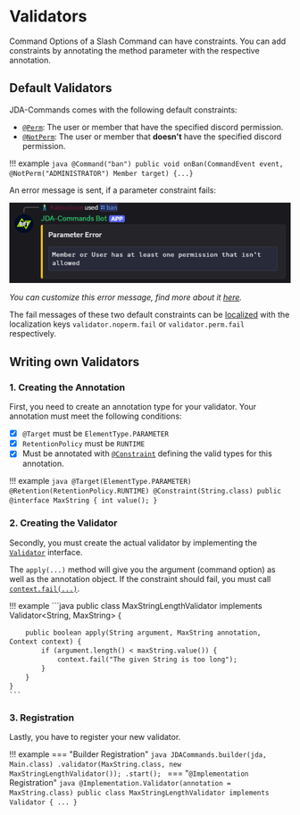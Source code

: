 # Validators
Command Options of a Slash Command can have constraints. You can add constraints by annotating the method parameter
with the respective annotation. 

## Default Validators
JDA-Commands comes with the following default constraints:

- [`@Perm`](https://kaktushose.github.io/jda-commands/javadocs/4/io.github.kaktushose.jda.commands.core/com/github/kaktushose/jda/commands/annotations/constraints/Perm.html):
  The user or member that have the specified discord permission.
- [`@NotPerm`](https://kaktushose.github.io/jda-commands/javadocs/4/io.github.kaktushose.jda.commands.core/com/github/kaktushose/jda/commands/annotations/constraints/NotPerm.html):
  The user or member that **doesn't** have the specified discord permission.

!!! example
    ```java
    @Command("ban")
    public void onBan(CommandEvent event, @NotPerm("ADMINISTRATOR") Member target) {...}
    ```

An error message is sent, if a parameter constraint fails:

![Validator Error Message](../assets/validator.png)

_You can customize this error message, find more about it [here](../misc/error-handling.md#error-messages)._

The fail messages of these two default constraints can be [localized](../message/localization.md) with the localization keys 
`validator.noperm.fail` or `validator.perm.fail` respectively. 

## Writing own Validators

### 1. Creating the Annotation
First, you need to create an annotation type for your validator. Your annotation must meet the following conditions:

- [x] `@Target` must be `ElementType.PARAMETER`
- [x] `RetentionPolicy` must be `RUNTIME`
- [x] Must be annotated with [`@Constraint`](https://kaktushose.github.io/jda-commands/javadocs/4/io.github.kaktushose.jda.commands.core/com/github/kaktushose/jda/commands/annotations/constraints/Constraint.html)
defining the valid types for this annotation. 

!!! example
    ```java
    @Target(ElementType.PARAMETER)
    @Retention(RetentionPolicy.RUNTIME)
    @Constraint(String.class)
    public @interface MaxString {
        int value();
    }
    ```

### 2. Creating the Validator
Secondly, you must create the actual validator by implementing the [`Validator`](https://kaktushose.github.io/jda-commands/javadocs/4/io.github.kaktushose.jda.commands.core/com/github/kaktushose/jda/commands/dispatching/validation/Validator.html)
interface. 

The `apply(...)` method will give you the argument (command option) as well as the annotation object. 
If the constraint should fail, you must call [`context.fail(...)`](https://kaktushose.github.io/jda-commands/javadocs/4/io.github.kaktushose.jda.commands.core/com/github/kaktushose/jda/commands/dispatching/validation/Validator.Context.html#fail(java.lang.String,com.github.kaktushose.jda.commands.i18n.I18n.Entry...)). 

!!! example
    ```java
    public class MaxStringLengthValidator implements Validator<String, MaxString> {
        
        public boolean apply(String argument, MaxString annotation, Context context) {
            if (argument.length() < maxString.value()) {
                context.fail("The given String is too long");
            }
        }
    }
    ```

### 3. Registration
Lastly, you have to register your new validator.

!!! example
    === "Builder Registration"
        ```java
        JDACommands.builder(jda, Main.class)
            .validator(MaxString.class, new MaxStringLengthValidator());
            .start();
        ```
    === "`@Implementation` Registration"
        ```java
        @Implementation.Validator(annotation = MaxString.class)
        public class MaxStringLengthValidator implements Validator {
            ...
        }
        ```
